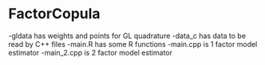 # FactorCopula

-gldata has weights and points for GL quadrature
-data_c has data to be read by C++ files
-main.R has some R functions
-main.cpp is 1 factor model estimator
-main_2.cpp is 2 factor model estimator
